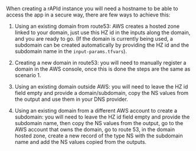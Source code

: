 When creating a rAPId instance you will need a hostname to be able to access the app in a secure way, there are few ways
to achieve this:

1. Using an existing domain from route53: AWS creates a hosted zone linked to your domain, just use this HZ id in the
   inputs along the domain, and you are ready to go. (If the domain is currently being used, a subdomain can be created
   automatically by providing the HZ id and the subdomain name in the `input-params.tfvars`).

2. Creating a new domain in route53: you will need to manually register a domain in the AWS console, once this is done
   the steps are the same as scenario 1.

3. Using an existing domain outside AWS: you will need to leave the HZ id field empty and provide a
   domain/subdomain, copy the NS values from the output and use them in your DNS provider.

4. Using an existing domain from a different AWS account to create a subdomain: you will need to leave the HZ id field
   empty and provide the subdomain name, then copy the NS values from the output, go to the AWS
   account that owns the domain, go to route 53, in the domain hosted zone, create a new record of the type NS with the
   subdomain name and add the NS values copied from the outputs.
